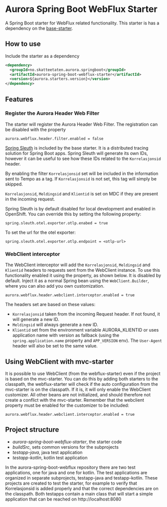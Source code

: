 # Aurora Spring Boot WebFlux Starter

A Spring Boot starter for WebFlux related functionality.
This starter is has a dependency on the [base-starter](https://github.com/Skatteetaten/aurora-spring-boot-base-starter).

## How to use
Include the starter as a dependency

```xml
<dependency>
  <groupId>no.skatteetaten.aurora.springboot</groupId>
  <artifactId>aurora-spring-boot-webflux-starter</artifactId>
  <version>${aurora.starters.version}</version>
</dependency>
```

## Features

### Register the Aurora Header Web Filter

The starter will register the Aurora Header Web Filter. The registration can be disabled with the property
```properties
aurora.webflux.header.filter.enabled = false
```

[Spring Sleuth](https://spring.io/projects/spring-cloud-sleuth) is included by the base starter.
It is a distributed tracing solution for Spring Boot apps. Spring Sleuth will generate its own IDs, however it can be useful to see how these IDs related to the `Korrelasjonsid` header.

By enabling the filter `Korrelasjonsid` set will be included in the information sent to Tempo as a tag.
If `Korrelasjonsid` is not set, this tag will simply be skipped.

`Korrelasjonsid`, `Meldingsid` and `Klientid` is set on MDC if they are present in the incoming request.

Spring Sleuth is by default disabled for local development and enabled in OpenShift.
You can override this by setting the following property:

```properties
spring.sleuth.otel.exporter.otlp.enabed = true
```

To set the url for the otel exporter:
```properties
spring.sleuth.otel.exporter.otlp.endpoint = <otlp-url>
```


### WebClient interceptor

The WebClient interceptor will add the `Korrelasjonsid`, `Meldingsid` and `Klientid` headers to requests sent from the WebClient instance.
To use this functionality enabled it using the property, as shown below. It is disabled by default.
Inject it as a normal Spring bean using the `WebClient.Builder`, where you can also add you own customization.

```properties
aurora.webflux.header.webclient.interceptor.enabled = true
```

The headers set are based on these values:
- `Korrelasjonsid` taken from the incoming Request header. If not found, it will generate a new ID.
- `Meldingsid` will always generate a new ID.
- `Klientid` set from the environment variable AURORA_KLIENTID or uses application name with version as fallback (using the `spring.application.name` property and `APP_VERSION` env). The `User-Agent` header will also be set to the same value.

## Using WebClient with mvc-starter

It is possible to use WebClient (from the webflux-starter) even if the project is based on the mvc-starter.
You can do this by adding both starters to the classpath, the webflux-starter will check if the auto configuration from the mvc-starter is on the classpath.
If it is, it will only enable the WebClient customizer. All other beans are not initialized, and should therefore not create a conflict with the mvc-starter.
Remember that the webclient property must be enabled for the customizer to be included:
```properties
aurora.webflux.header.webclient.interceptor.enabled = true
```

## Project structure

* *aurora-spring-boot-webflux-starter*, the starter code 
* *buildSrc*, sets common versions for the subprojects 
* *testapp-java*, java test application 
* *testapp-kotlin*, kotlin test application

In the aurora-spring-boot-webflux repository there are two test applications, one for java and one for kotlin.
The test applications are organized in separate subprojects, testapp-java and testapp-kotlin. 
These projects are created to test the starter, for example to verify that Korrelasjonsid is added properly and that the correct dependencies are on the classpath.
Both testapps contain a main class that will start a simple application that can be reached on http://localhost:8080